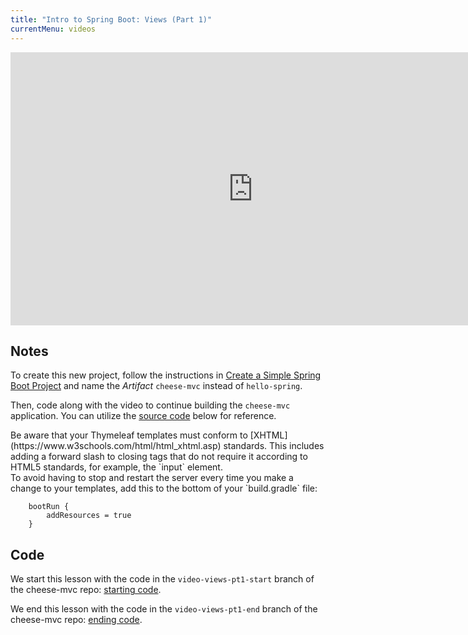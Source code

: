 ```yaml
---
title: "Intro to Spring Boot: Views (Part 1)"
currentMenu: videos
---
```


<div class="youtube-wrapper"><iframe width="776" height="437" src="https://www.youtube.com/embed/W80csGBWpBw" frameborder="0" allowfullscreen></iframe></div>

## Notes

To create this new project, follow the instructions in [Create a Simple Spring Boot Project](../intro-to-spring-boot-controllers/#create-a-simple-spring-boot-project) and name the *Artifact* `cheese-mvc` instead of `hello-spring`.

Then, code along with the video to continue building the `cheese-mvc` application. You can utilize the [source code](#code) below for reference.

<aside class="aside-warning" markdown="1">
Be aware that your Thymeleaf templates must conform to [XHTML](https://www.w3schools.com/html/html_xhtml.asp) standards. This includes adding a forward slash to closing tags that do not require it according to HTML5 standards, for example, the `input` element.
</aside>

<aside class="aside-pro-tip" markdown="1">
To avoid having to stop and restart the server every time you make a change to your templates, add this to the bottom of your `build.gradle` file:

```nohighlight
    bootRun {
        addResources = true
    }
```    
</aside>


## Code

We start this lesson with the code in the `video-views-pt1-start` branch of the cheese-mvc repo: [starting code](https://github.com/LaunchCodeEducation/cheese-mvc/tree/video-views-pt1-start).

We end this lesson with the code in the `video-views-pt1-end` branch of the cheese-mvc repo: [ending code](https://github.com/LaunchCodeEducation/cheese-mvc/tree/video-views-pt1-end).

